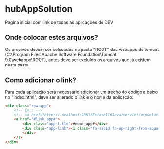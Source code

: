 # hubAppSolution
Pagina inicial com link de todas as aplicações do DEV

## Onde colocar estes arquivos?
Os arquivos devem ser colocados na pasta "ROOT" das webapps do tomcat (C:\Program Files\Apache Software Foundation\Tomcat 9.0\webapps\ROOT), antes deve ser excluído os arquivos que já existem nesta pasta.

## Como adicionar o link?
Para cada aplicação será necessario adicionar um trecho do código a baixo no "index.html", deve ser alterado o link e o nome da aplicação:
```html
<div class="row-app">
    <!-- Ex.: -->
    <!-- <a href="http://localhost:8081/Estavel16Java/servlet/erpsolution.ambiente.secloginerpsolution"> -->
    <a href="#link_app#">
        <div class="app-title">#nome_app#</div>
        <div class="app-link"><i class="fa-solid fa-up-right-from-square"></i>
        </div>
    </a>
</div>
```